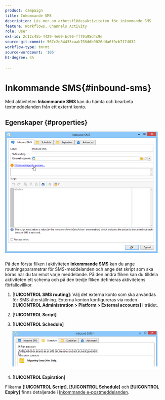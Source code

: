 ```yaml
---
product: campaign
title: Inkommande SMS
description: Läs mer om arbetsflödesaktiviteten för inkommande SMS
feature: Workflows, Channels Activity
role: User
exl-id: 2c12c45b-4429-4e60-bc96-ff70a95d4c9e
source-git-commit: 567c2e84433caab708ddb9026dda6f9cb717d032
workflow-type: tm+mt
source-wordcount: '106'
ht-degree: 4%

---
```


# Inkommande SMS{#inbound-sms}



Med aktiviteten **Inkommande SMS** kan du hämta och bearbeta textmeddelanden från ett externt konto.

## Egenskaper {#properties}

![](assets/sms_rec_edit.png)

På den första fliken i aktiviteten **Inkommande SMS** kan du ange routningsparametrar för SMS-meddelanden och ange det skript som ska köras när du tar emot varje meddelande. På den andra fliken kan du tilldela aktiviteten ett schema och på den tredje fliken definieras aktivitetens förfallovillkor.

1. **[!UICONTROL SMS routing]**: Välj det externa konto som ska användas för SMS-återställning. Externa konton konfigureras via noden **[!UICONTROL Administration > Platform > External accounts]** i trädet.
1. **[!UICONTROL Script]**
1. **[!UICONTROL Schedule]**

   ![](assets/sms_rec_edit_2.png)

1. **[!UICONTROL Expiration]**

Flikarna **[!UICONTROL Script]**, **[!UICONTROL Schedule]** och **[!UICONTROL Expiry]** finns detaljerade i [Inkommande e-postmeddelanden](inbound-emails.md).
